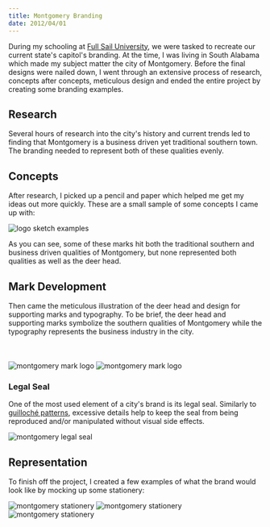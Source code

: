 ```yaml
---
title: Montgomery Branding
date: 2012/04/01
---
```

During my schooling at [Full Sail University](http://online.fullsail.edu/), we were tasked to recreate our current state's capitol's branding. At the time, I was living in South Alabama which made my subject matter the city of Montgomery. Before the final designs were nailed down, I went through an extensive process of research, concepts after concepts, meticulous design and ended the entire project by creating some branding examples.

## Research
Several hours of research into the city's history and current trends led to finding that Montgomery is a business driven yet traditional southern town. The branding needed to represent both of these qualities evenly.

## Concepts
After research, I picked up a pencil and paper which helped me get my ideas out more quickly. These are a small sample of some concepts I came up with:

![logo sketch examples](/assets/img/blog/montgomery/montgomery-sketches.jpg)

As you can see, some of these marks hit both the traditional southern and business driven qualities of Montgomery, but none  represented both qualities as well as the deer head.

## Mark Development
Then came the meticulous illustration of the deer head and design for supporting marks and typography. To be brief, the deer head and supporting marks symbolize the southern qualities of Montgomery while the typography represents the business industry in the city.
<br />
<br />
<br />
<br />
![montgomery mark logo](/assets/img/blog/montgomery/montgomery-mark.jpg)
![montgomery mark logo](/assets/img/blog/montgomery/montgomery-typography.jpg)

### Legal Seal
One of the most used element of a city's brand is its legal seal. Similarly to [guilloché patterns](http://en.wikipedia.org/wiki/Guilloche), excessive details help to keep the seal from being reproduced and/or manipulated without visual side effects.

![montgomery legal seal](/assets/img/blog/montgomery/montgomery-featured.jpg)

## Representation
To finish off the project, I created a few examples of what the brand would look like by mocking up some stationery:

![montgomery stationery](/assets/img/blog/montgomery/montgomery-angle.jpg)
![montgomery stationery](/assets/img/blog/montgomery/montgomery-cards.jpg)
![montgomery stationery](/assets/img/blog/montgomery/montgomery-stationery.jpg)
